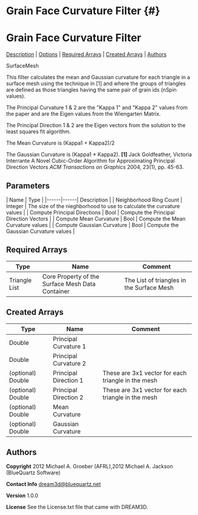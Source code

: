 Grain Face Curvature Filter {#}
======
<h1 class="pHeading1">Grain Face Curvature Filter</h1>
<p class="pCellBody">
<a href="../SurfaceMeshFilters/GrainFaceCurvatureFilter.html#wp2">Description</a>
| <a href="../SurfaceMeshFilters/GrainFaceCurvatureFilter.html#wp3">Options</a>
| <a href="../SurfaceMeshFilters/GrainFaceCurvatureFilter.html#wp4">Required Arrays</a>
| <a href="../SurfaceMeshFilters/GrainFaceCurvatureFilter.html#wp5">Created Arrays</a>
| <a href="../SurfaceMeshFilters/GrainFaceCurvatureFilter.html#wp1">Authors</a> 

SurfaceMesh


This filter calculates the mean and Gaussian curvature for each triangle in a surface mesh using the technique in [1]
and where the groups of triangles are defined as those triangles having the same pair of grain ids (nSpin values).

The Principal Curvature 1 &amp; 2 are the "Kappa 1" and "Kappa 2" values from the paper and are the Eigen values from the
Wiengarten Matrix.

The Principal Direction 1 &amp; 2 are the Eigen vectors from the solution to the least squares fit algorithm.

The Mean Curvature is (Kappa1 + Kappa2)/2

The Gaussian Curvature is (Kappa1 * Kappa2).
__[1]__
Jack Goldfeather, Victoria Interrante
 A Novel Cubic-Order Algorithm for Approximating Principal Direction Vectors
_ACM Transactions on Graphics_ 2004, 23(1), pp. 45-63.


## Parameters ## 

| Name | Type |
|------|------| Description |
| Neighborhood Ring Count | Integer | The size of the nieghborhood to use to calculate the curvature values |
| Compute Principal Directions | Bool | Compute the Principal Direction Vectors |
| Compute Mean Curvature | Bool | Compute the Mean Curvature values |
| Compute Gaussian Curvature | Bool | Compute the Gaussian Curvature values |

## Required Arrays ##

| Type | Name | Comment |
|------|------|---------|
| Triangle List | Core Property of the Surface Mesh Data Container | The List of triangles in the Surface Mesh |

## Created Arrays ##

| Type | Name | Comment |
|------|------|---------|
| Double | Principal Curvature 1 |  |
| Double | Principal Curvature 2 |  |
| (optional) Double | Principal Direction 1 | These are 3x1 vector for each triangle in the mesh |
| (optional) Double | Principal Direction 2 | These are 3x1 vector for each triangle in the mesh |
| (optional) Double | Mean Curvature |  |
| (optional) Double | Gaussian Curvature |  |

## Authors ##

**Copyright** 2012 Michael A. Groeber (AFRL),2012 Michael A. Jackson (BlueQuartz Software)

**Contact Info** dream3d@bluequartz.net

**Version** 1.0.0

**License**  See the License.txt file that came with DREAM3D.



